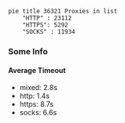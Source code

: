 
```mermaid
pie title 36321 Proxies in list
    "HTTP" : 23112
    "HTTPS": 5292
    "SOCKS" : 11934
```

### Some Info
#### Average Timeout

- mixed: 2.8s
- http: 1.4s
- https: 8.7s
- socks: 6.6s